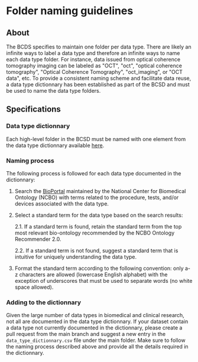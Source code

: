# Folder naming guidelines

## About
The BCDS specifies to maintain one folder per data type. There are likely an infinite ways to label a data type and therefore an infinite ways to name each data type folder. 
For instance, data issued from optical coherence tomography imaging can be labeled as "OCT", "oct", "optical coherence tomography", "Optical Coherence Tomography", "oct_imaging", or "OCT data", etc. 
To provide a consistent naming scheme and facilitate data reuse, a data type dictionnary has been established as part of the BCSD and must be used to name the data type folders.

## Specifications

### Data type dictionnary
Each high-level folder in the BCSD must be named with one element from the data type dictionnary available [here](data_type_dictionnary.csv).

### Naming process
The following process is followed for each data type documented in the dictionnary:
1. Search the [BioPortal](http://bioportal.bioontology.org/) maintained by the National Center for Biomedical Ontology (NCBO) with terms related to the procedure, tests, and/or devices associated with the data type.
2. Select a standard term for the data type based on the search results:

    2.1. If a standard term is found, retain the standard term from the top most relevant bio-ontology recommended by the NCBO Ontology Recommender 2.0.
    
    2.2. If a standard term is not found, suggest a standard term that is intuitive for uniquely understanding the data type.

3. Format the standard term according to the following convention: only a-z characters are allowed (lowercase English alphabet) with the exception of underscores that must be used to separate words (no white space allowed).

### Adding to the dictionnary
Given the large number of data types in biomedical and clinical research, not all are documented in the data type dictionnary. If your dataset contain a data type not currently documented in the dictionnary,
please create a pull request from the main branch and suggest a new entry in the `data_type_dictionnary.csv` file under the main folder. Make sure to follow the naming process described above and
provide all the details required in the dictionnary.





